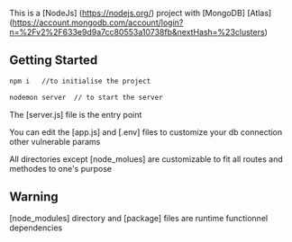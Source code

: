 This is a [NodeJs] (https://nodejs.org/) project with [MongoDB] [Atlas] (https://account.mongodb.com/account/login?n=%2Fv2%2F633e9d9a7cc80553a10738fb&nextHash=%23clusters)

## Getting Started

```bash
npm i   //to initialise the project

nodemon server  // to start the server
```

The [server.js] file is the entry point

You can edit the [app.js] and [.env] files to customize your db connection other vulnerable params

All directories except [node_molues] are customizable to fit all routes and methodes to one's purpose

## Warning

[node_modules] directory and [package] files are runtime functionnel dependencies